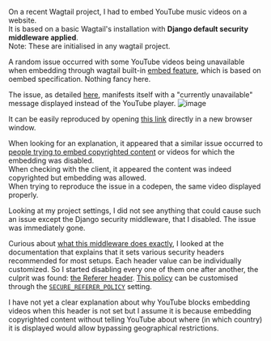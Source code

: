 On a recent Wagtail project, I had to embed YouTube music videos on a website.  
It is based on a basic Wagtail's installation with **Django default security middleware applied**.  
Note: These are initialised in any wagtail project. 
  
A random issue occurred with some YouTube videos being unavailable when embedding through wagtail built-in [embed feature](https://docs.wagtail.org/en/stable/advanced_topics/embeds.html), which is based on oembed specification. Nothing fancy here.
   
The issue, as detailed [here](https://github.com/wagtail/wagtail/issues/8068]), manifests itself with a "currently unavailable" message displayed instead of the YouTube player. 
![image](https://user-images.githubusercontent.com/1702255/156556134-f519f66f-d731-4fd7-b79d-bc6da7ace48f.png)

It can be easily reproduced by opening [this link](https://www.youtube.com/embed/DIhWBhf1lPY?feature=oembed&autoplay=1) directly in a new browser window.

When looking for an explanation, it appeared that a similar issue occurred to [people trying to embed copyrighted content](https://support.google.com/youtube/thread/17866150/unavailable-video-due-to-copyright?hl=en) or videos for which the embedding was disabled.  
When checking with the client, it appeared the content was indeed copyrighted but embedding was allowed.  
When trying to reproduce the issue in a codepen, the same video displayed properly.  

Looking at my project settings, I did not see anything that could cause such an issue except the Django security middleware, that I disabled. 
The issue was immediately gone.
  
Curious about [what this middleware does exactly](https://docs.djangoproject.com/en/4.0/ref/middleware/#module-django.middleware.security), I looked at the documentation that explains that it sets various security headers recommended for most setups.
Each header value can be individually customized. 
So I started disabling every one of them one after another, the culprit was found: [the Referer header](https://developer.mozilla.org/en-US/docs/Web/HTTP/Headers/Referer).
[This policy](https://docs.djangoproject.com/en/4.0/ref/middleware/#referrer-policy) can be customised through the [`SECURE_REFERER_POLICY`](https://docs.djangoproject.com/en/4.0/ref/settings/#secure-referrer-policy) setting.
  
I have not yet a clear explanation about why YouTube blocks embedding videos when this header is not set but I assume it is because embedding copyrighted content without telling YouTube about where (in which country) it is displayed would allow bypassing geographical restrictions.
